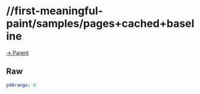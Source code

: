 
# //first-meaningful-paint/samples/pages+cached+baseline

[→ Parent](../..)


## Raw


```yaml
p90range: 0

```

